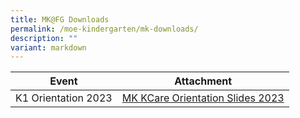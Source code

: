 ```yaml
---
title: MK@FG Downloads
permalink: /moe-kindergarten/mk-downloads/
description: ""
variant: markdown
---
```

| Event| Attachment |
| -------- | -------- |
| K1 Orientation 2023| [MK KCare Orientation Slides 2023](/files/MK@Fern%20Green/mk%20kcare%20orientation%20slides%202023.pdf) |